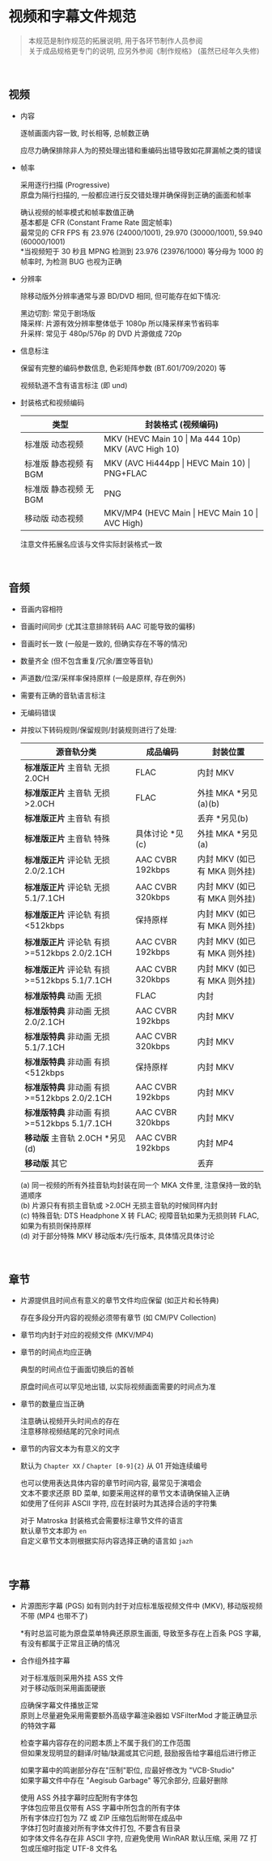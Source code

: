 # 视频和字幕文件规范

> 本规范是制作规范的拓展说明, 用于各环节制作人员参阅  
> 关于成品规格更专门的说明, 应另外参阅《制作规格》 (虽然已经年久失修)

‍

## 视频

* 内容

  逐帧画面内容一致, 时长相等, 总帧数正确

  应尽力确保排除非人为的预处理出错和重编码出错导致如花屏漏帧之类的错误

* 帧率

  采用逐行扫描 (Progressive)  
  原盘为隔行扫描的, 一般都应进行反交错处理并确保得到正确的画面和帧率

  确认视频的帧率模式和帧率数值正确  
  基本都是 CFR (Constant Frame Rate 固定帧率)  
  最常见的 CFR FPS 有 23.976 (24000/1001), 29.970 (30000/1001), 59.940 (60000/1001)  
  *当视频短于 30 秒且 MPNG 检测到 23.976 (23976/1000) 等分母为 1000 的帧率时, 为检测 BUG 也视为正确

* 分辨率

  除移动版外分辨率通常与源 BD/DVD 相同, 但可能存在如下情况:

  黑边切割: 常见于剧场版  
  降采样: 片源有效分辨率整体低于 1080p 所以降采样来节省码率  
  升采样: 常见于 480p/576p 的 DVD 片源做成 720p

* 信息标注

  保留有完整的编码参数信息, 色彩矩阵参数 (BT.601/709/2020) 等

  视频轨道不含有语言标注 (即 und)

* 封装格式和视频编码

  |类型|封装格式 (视频编码)|
  | ------------------------| --------------------------------------------------------|
  |标准版 动态视频|MKV (HEVC Main 10 \| Ma 444 10p)<br />MKV (AVC High 10)|
  |标准版 静态视频 有 BGM|MKV (AVC Hi444pp \| HEVC Main 10) \| PNG+FLAC|
  |标准版 静态视频 无 BGM|PNG|
  |移动版 动态视频|MKV/MP4 (HEVC Main \| HEVC Main 10 \| AVC High)|

  注意文件拓展名应该与文件实际封装格式一致

‍

## 音频

* 音画内容相符
* 音画时间同步 (尤其注意排除转码 AAC 可能导致的偏移)
* 音画时长一致 (一般是一致的, 但确实存在不等的情况)
* 数量齐全 (但不包含重复/冗余/置空等音轨)
* 声道数/位深/采样率保持原样 (一般是原样, 存在例外)
* 需要有正确的音轨语言标注
* 无编码错误
* 并按以下转码规则/保留规则/封装规则进行了处理:

  |源音轨分类|成品编码|封装位置|
  | ---------------------------------| ------------------| -------------------------------|
  |**标准版正片** 主音轨 无损 2.0CH|FLAC|内封 MKV|
  |**标准版正片** 主音轨 无损 >2.0CH|FLAC|外挂 MKA *另见(a)(b)|
  |**标准版正片** 主音轨 有损||丢弃 *另见(b)|
  |**标准版正片** 主音轨 特殊|具体讨论 *见(c)|外挂 MKA *另见(a)|
  |**标准版正片** 评论轨 无损 2.0/2.1CH|AAC CVBR 192kbps|内封 MKV (如已有 MKA 则外挂)|
  |**标准版正片** 评论轨 无损 5.1/7.1CH|AAC CVBR 320kbps|内封 MKV (如已有 MKA 则外挂)|
  |**标准版正片** 评论轨 有损 <512kbps|保持原样|内封 MKV (如已有 MKA 则外挂)|
  |**标准版正片** 评论轨 有损 >=512kbps 2.0/2.1CH|AAC CVBR 192kbps|内封 MKV (如已有 MKA 则外挂)|
  |**标准版正片** 评论轨 有损 >=512kbps 5.1/7.1CH|AAC CVBR 320kbps|内封 MKV (如已有 MKA 则外挂)|
  |**标准版特典** 动画 无损|FLAC|内封|
  |**标准版特典** 非动画 无损 2.0/2.1CH|AAC CVBR 192kbps|内封 MKV|
  |**标准版特典** 非动画 无损 5.1/7.1CH|AAC CVBR 320kbps|内封 MKV|
  |**标准版特典** 非动画 有损 <512kbps|保持原样|内封 MKV|
  |**标准版特典** 非动画 有损 >=512kbps 2.0/2.1CH|AAC CVBR 192kbps|内封 MKV|
  |**标准版特典** 非动画 有损 >=512kbps 5.1/7.1CH|AAC CVBR 320kbps|内封 MKV|
  |**移动版** 主音轨 2.0CH *另见(d)|AAC CVBR 192kbps|内封 MP4|
  |**移动版** 其它||丢弃|

  (a) 同一视频的所有外挂音轨均封装在同一个 MKA 文件里, 注意保持一致的轨道顺序  
  (b) 片源只有有损主音轨或 >2.0CH 无损主音轨的时候同样内封  
  (c) 特殊音轨: DTS Headphone X 转 FLAC; 视障音轨如果为无损则转 FLAC, 如果为有损则保持原样  
  (d) 对于部分特殊 MKV 移动版本/先行版本, 具体情况具体讨论

‍

## 章节

* 片源提供且时间点有意义的章节文件均应保留 (如正片和长特典)

  存在多段分开内容的视频必须带有章节 (如 CM/PV Collection)

* 章节均内封于对应的视频文件 (MKV/MP4)

* 章节的时间点均应正确

  典型的时间点位于画面切换后的首帧

  原盘时间点可以罕见地出错, 以实际视频画面需要的时间点为准

* 章节的数量应当正确

  注意确认视频开头时间点的存在  
  注意移除视频结尾的冗余时间点

* 章节的内容文本为有意义的文字

  默认为 `Chapter XX`​​ / `Chapter [0-9]{2}`​​ 从 01 开始连续编号

  也可以使用表达具体内容的章节时间内容, 最常见于演唱会  
  文本不要求还原 BD 菜单, 如要采用这样的章节文本请确保输入正确  
  如使用了任何非 ASCII 字符, 应在封装时为其选择合适的字符集

  对于 Matroska 封装格式会需要标注章节文件的语言  
  默认章节文本即为 `en`​​  
  自定义章节文本则根据实际内容选择正确的语言如 `ja`​​ `zh`​​

‍

## 字幕

* 片源图形字幕 (PGS) 如有则内封于对应标准版视频文件中 (MKV), 移动版视频不带 (MP4 也带不了)

  *有时总监可能为原盘菜单特典还原原生画面, 导致至多存在上百条 PGS 字幕, 有没有都属于正常且正确的情况

* 合作组外挂字幕

  对于标准版则采用外挂 ASS 文件  
  对于移动版则采用画面硬嵌

  应确保字幕文件播放正常  
  原则上尽量避免采用需要额外高级字幕渲染器如 VSFilterMod 才能正确显示的特效字幕

  检查字幕内容存在的问题本质上不属于我们的工作范围  
  但如果发现明显的翻译/时轴/缺漏或其它问题, 鼓励报告给字幕组后进行修正

  如果字幕中的鸣谢部分存在"压制"职位, 应最好修改为 "VCB-Studio"  
  如果字幕文件中存在 "Aegisub Garbage" 等冗余部分, 应最好删除

  使用 ASS 外挂字幕时应配附有字体包  
  字体包应带且仅带有 ASS 字幕中所包含的所有字体  
  所有字体应打包为 7Z 或 ZIP 压缩包后附带在成品中  
  字体打包时直接对所有字体文件打包, 不要含有目录  
  如字体文件名存在非 ASCII 字符, 应避免使用 WinRAR 默认压缩, 采用 7Z 打包或压缩时指定 UTF-8 文件名
